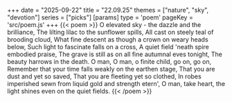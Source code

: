 +++
date = "2025-09-22"
title = "22.09.25"
themes = ["nature", "sky", "devotion"]
series = ["picks"]
[params]
  type = 'poem'
  pageKey = 'src/poem.js'
+++
{{< poem >}}
O elevated sky - the dazzle and the brilliance,
The lilting lilac to the sunflower spills,
All cast on steely teal of brooding cloud,
What fine descent as though a crown on weary heads below,
Such light to fascinate falls on a cross,
A quiet field 'neath spire embodied praise,
The grave is still as on all fine autumnal eves tonight,
The beauty harrows in the death. O man, 
O man, o finite child, go on, go on,
Remember that your time falls weakly on the earthen stage,
That you are dust and yet so saved,
That you are fleeting yet so clothed,
In robes imperished sewn from liquid gold and strength etern',
O man, take heart, the light shines even on the quiet fields.
{{< /poem >}}